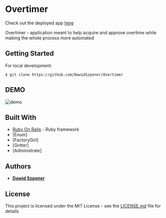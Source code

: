 # Overtimer

Check out the deployed app [here]()

Overtimer - application meant to help acquire and approve overtime while making the whole process more automated


## Getting Started

For local development:

```
$ git clone https://github.com/DawidSzpener/Overtimer
```

## DEMO

![demo]()

## Built With

* [Ruby On Rails](https://rubyonrails.org/) - Ruby framework
* [Enum]
* [FactoryGirl]
* [Gritter]
* [Administrate]

## Authors

* **[Dawid Szpener](https://github.com/DawidSzpener)**

## License

This project is licensed under the MIT License - see the [LICENSE.md](LICENSE.md) file for details